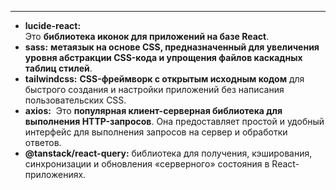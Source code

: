 
___
- **lucide-react:**
Это **библиотека иконок для приложений на базе React**.
- **sass:**
**метаязык на основе CSS, предназначенный для увеличения уровня абстракции CSS-кода и упрощения файлов каскадных таблиц стилей**.
- **tailwindcss:**
**CSS-фреймворк с открытым исходным кодом** для быстрого создания и настройки приложений без написания пользовательских CSS.
- **axios:**
 Это **популярная клиент-серверная библиотека для выполнения HTTP-запросов**. Она предоставляет простой и удобный интерфейс для выполнения запросов на сервер и обработки ответов.
- **@tanstack/react-query:**
библиотека для получения, кэширования, синхронизации и обновления «серверного» состояния в React-приложениях.